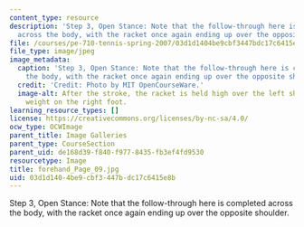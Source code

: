 ```yaml
---
content_type: resource
description: 'Step 3, Open Stance: Note that the follow-through here is completed
  across the body, with the racket once again ending up over the opposite shoulder.'
file: /courses/pe-710-tennis-spring-2007/03d1d1404be9cbf3447bdc17c6415e8b_forehand_Page_09.jpg
file_type: image/jpeg
image_metadata:
  caption: 'Step 3, Open Stance: Note that the follow-through here is completed across
    the body, with the racket once again ending up over the opposite shoulder.'
  credit: 'Credit: Photo by MIT OpenCourseWare.'
  image-alt: After the stroke, the racket is held high over the left shoulder, with
    weight on the right foot.
learning_resource_types: []
license: https://creativecommons.org/licenses/by-nc-sa/4.0/
ocw_type: OCWImage
parent_title: Image Galleries
parent_type: CourseSection
parent_uid: de168d39-f840-f977-8435-fb3ef4fd9530
resourcetype: Image
title: forehand_Page_09.jpg
uid: 03d1d140-4be9-cbf3-447b-dc17c6415e8b
---
```

Step 3, Open Stance: Note that the follow-through here is completed across the body, with the racket once again ending up over the opposite shoulder.